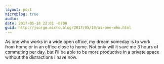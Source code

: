 ```yaml
---
layout: post
microblog: true
audio: 
date: 2017-05-18 22:01 -0700
guid: http://jsorge.micro.blog/2017/05/19/as-one-who.html
---
```

As one who works in a wide open office, my dream someday is to work from home or in an office close to home. Not only will it save me 3 hours of commuting per day, but  I'll be able to be more productive in a private space without the distractions I have now.
